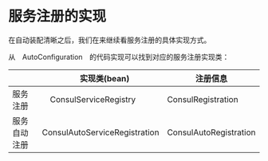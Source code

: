 # 服务注册的实现

在自动装配清晰之后，我们在来继续看服务注册的具体实现方式。

从　AutoConfiguration　的代码实现可以找到对应的服务注册实现类：

| 　 |　实现类(bean)| 注册信息　|
|--------|--------|--------|
|    服务注册    |　ConsulServiceRegistry | ConsulRegistration |
|    服务自动注册    | ConsulAutoServiceRegistration| ConsulAutoRegistration |




